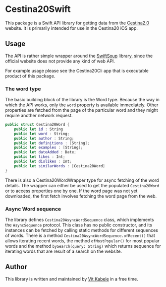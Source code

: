 # Cestina20Swift

This package is a Swift API library for getting data from the [Cestina2.0](https://cestina20.cz) website.
It is primarily intended for use in the Cestina20 iOS app.

## Usage

The API is rather simple wrapper around the [SwiftSoup](...) library, since the official website does not provide any
kind of web API.

For example usage please see the Cestina20Cli app that is executable product of this package.

### The word type

The basic building block of the library is the Word type. Because the way in which the API works, only the `word` property is available immediately.
Other properties are fetched from the page of the particular word and they might require another network request.

```swift
public struct Cestina20Word {
    public let id : String
    public let word : String;
    public let author : String;
    public let definitions : [String];
    public let examples : [String];
    public let dateAdded : Date;
    public let likes : Int;
    public let dislikes : Int;
    public let similarWords : [Cestina20Word]
}
```

There is also a Cestina20WordWrapper type for async fetching of the word details. The wrapper can either be used
to get the populated `Cestina20Word` or to access properties one by one. If the word page was not yet downloaded,
the first fetch involves fetching the word page from the web.

### Async Word sequence

The library defines `Cestina20AsyncWordSequence` class, which implements the `AsyncSequence` protocol.
This class has no public constructor, and its instances can be fetched by calling static methods for different sequences of words.
There is a method `Cestina20AsyncWordSequence.ofRecent()` that allows iterating recent words, the method `ofMostPopular()` for most
popular words and the method `bySearch(query: String)` which returns sequence for iterating words that are result of a search on the
website.

## Author

This library is written and maintained by [Vit Kabele](https://www.kabele.me) in a free time.
